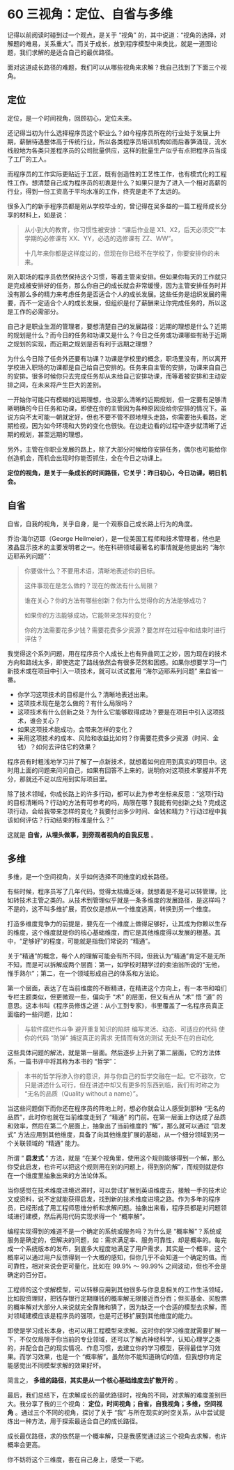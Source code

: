 # 60 三视角：定位、自省与多维

记得以前阅读时碰到过一个观点，是关于 “视角” 的，其中说道：“视角的选择，对解题的难易，关系重大”。而关于成长，放到程序模型中来类比，就是一道图论题，我们求解的是适合自己的最优路径。

面对这道成长路径的难题，我们可以从哪些视角来求解？我自己找到了下面三个视角。

## 定位

定位，是一个时间视角，回顾初心，定位未来。

还记得当初为什么选择程序员这个职业么？如今程序员所在的行业处于发展上升期，薪酬待遇整体高于传统行业，所以各类程序员培训机构如雨后春笋涌现，流水线般地为各类只差程序员的公司批量供应，这样的批量生产似乎有点把程序员当成了工厂的工人。

而程序员的工作实际更贴近于工匠，既有创造性的工艺性工作，也有模式化的工程性工作。想清楚自己成为程序员的初衷是什么？如果只是为了进入一个相对高薪的行业，得到一份工资高于平均水准的工作，终究是走不了太远的。

很多入门的新手程序员都是刚从学校毕业的，曾记得在吴多益的一篇工程师成长分享的材料上，如是说：

> 从小到大的教育，你习惯性被安排：“课后作业是 X1、X2，后天必须交”“本学期的必修课有 XX、YY，必选的选修课有 ZZ、WW”。
>
> 十几年来你都是这样度过的，但现在你已经不在学校了，你要安排你的未来。

刚入职场的程序员依然保持这个习惯，等着主管来安排。但如果你每天的工作就只是完成被安排好的任务，那么你自己的成长就会非常缓慢，因为主管安排任务时并没有那么多的精力来考虑任务是否适合个人的成长发展。这些任务是组织发展的需要，而不一定适合个人的成长发展，但组织是付了薪酬来让你完成任务的，所以这是工作的必需部分。

自己才是职业生涯的管理者，要想清楚自己的发展路径：远期的理想是什么？近期的规划是什么？而今日的任务和功课又是什么？今日之任务或功课哪些有助于近期之规划的实现，而近期之规划是否有利于远期之理想？

为什么今日除了任务外还要有功课？功课是学校里的概念，职场里没有，所以离开学校进入职场的功课都是自己给自己安排的。任务来自主管的安排，功课来自自己的安排。很多时候你只去完成任务却从未给自己安排功课，而等着被安排和主动安排之间，在未来将产生巨大的差别。

一开始你可能只有模糊的远期理想，也没那么清晰的近期规划，但一定要有足够清晰明确的今日任务和功课，即使在你的主管因为各种原因没给你安排的情况下。虽说方向不太可能一朝就定好，但也不要不管不顾地埋头走路，你需要抬头看路，定期检视，因为如今环境和大势的变化也很快。在边走边看的过程中逐步就清晰了近期的规划，甚至远期的理想。

另外，主管在你职业发展的路上，除了大部分时候给你安排任务，偶尔也可能给你创造机会，而机会出现时你能否抓住，全在今日之功课上。

**定位的视角，是关于一条成长的时间路径，它关乎：昨日初心，今日功课，明日机会。**

## 自省

自省，自我的视角，关乎自身，是一个观察自己成长路上行为的角度。

乔治·海尔迈耶（George Heilmeier），是一位美国工程师和技术管理者，他也是液晶显示技术的主要发明者之一。他在科研领域最著名的事情就是他提出的 “海尔迈耶系列问题”：

> 你要做什么？不要用术语，清晰地表述你的目标。
>
> 这件事现在是怎么做的？现在的做法有什么局限？
>
> 谁在关心？你的方法有哪些创新？你为什么觉得你的方法能够成功？
>
> 如果你的方法能够成功，它能带来怎样的变化？
>
> 你的方法需要花多少钱？需要花费多少资源？要怎样在过程中和结束时进行评估？

我觉得这个系列问题，用在程序员个人成长上也有异曲同工之妙，因为现在的技术方向和路线太多，即使选定了路线依然会有很多茫然和困惑。如果你想要学习一门新技术或在项目中引入一项技术，就可以试试套用 “海尔迈耶系列问题” 来自省一番。

- 你学习这项技术的目标是什么？清晰地表述出来。
- 这项技术现在是怎么做的？有什么局限吗？
- 这项技术有什么创新之处？为什么它能够取得成功？要是在项目中引入这项技术，谁会关心？
- 如果这项技术能成功，会带来怎样的变化？
- 采用这项技术的成本、风险和收益比如何？你需要花费多少资源（时间、金钱）？如何去评估它的效果？

程序员有时粗浅地学习并了解了一点新技术，就想着如何应用到真实的项目中。这时用上面的问题来问问自己，如果有回答不上来的，说明你对这项技术掌握并不充分，那就还不足以应用到实际项目里。

除了技术领域，你成长路上的许多行动，都可以此为参考坐标来反思：“这项行动的目标清晰吗？行动的方法有可参考的吗，局限在哪？我能有何创新之处？完成这项行动，会给我带来怎样的变化？我要付出多少时间、金钱和精力？行动过程中我该如何评估？行动结束的标准是什么？”

这就是 **自省，从埋头做事，到旁观者视角的自我反思** 。

## 多维

多维，是一个空间视角，关乎如何选择不同维度的成长路径。

有些时候，程序员写了几年代码，觉得太枯燥乏味，就想着是不是可以转管理，比如转技术主管之类的。从技术到管理似乎就是一条多维度的发展路径，是这样吗？不是的，这不叫多维扩展，而仅仅是想从一个维度逃离，转换到另一个维度。

打造多维度竞争力的前提是，要先在一个维度上做得足够好，让其成为你赖以生存的维度，这个维度就是你的核心基础维度，而它是其他维度得以发展的根基。其中，“足够好”的程度，可能就是指我们常说的 “精通”。

关于“精通”的概念，每个人的理解可能会有所不同，但我认为“精通”肯定不是无所不知，而是可以拆解成两个层面：第一，如学校时期学过的卖油翁所说的“无他， 惟手熟尔”；第二，在一个领域形成自己的体系和方法论。

第一个层面，表达了在当前维度的不断精进，在精进这个方向上，有一本书和咱们专栏主题类似，但更微观一些，偏向于 “术” 的层面，但又有点从 “术” 悟 “道” 的意思。这本书叫《程序员修炼之道：从小工到专家》，书里覆盖了一名程序员真正面临的一些问题，比如：

> 与软件腐烂作斗争 避开重复知识的陷阱 编写灵活、动态、可适应的代码 使你的代码 “防弹” 捕捉真正的需求 无情而有效的测试 无处不在的自动化

这些具体问题的解法，就是第一层面。然后逐步上升到了第二层面，它的方法体系，一篇书评中将其称为本书的 “哲学”：

> 本书的哲学将渗入你的意识，并与你自己的哲学交融在一起。它不鼓吹，它只是讲述什么可行，但在讲述中却又有更多的东西到临，我们有时称之为 “无名的品质（Quality without a name）”。

当这些问题倒下而你还在程序员的阵地上时，想必你就会让人感受到那种 “无名的品质”，此时你也就在当前维度走到了 “精通” 的门前。在第一层面上你达成了品质和效率，然后在第二个层面上，抽象出了当前维度的 “解”，那么就可以通过 “启发式” 方法应用到其他维度，具备了向其他维度扩展的基础，从一个细分领域到另一个关联领域的 “精通” 能力。

所谓 “ **启发式** ” 方法，就是 “在某个视角里，使用这个规则能够得到一个解，那么你受此启发，也许可以把这个规则用在别的问题上，得到别的解”，而规则就是你在一个维度里抽象出来的方法论体系。

当你感觉在技术维度进境迟滞时，可以尝试扩展到英语维度去，接触一手的技术论文或资料，说不定就能获得启发，找到新的技术维度进境之路。作为多年的程序员，已经形成了用工程师思维分析和求解问题。抽象出来看，程序员都是对问题领域进行建模，然后再用代码实现求得一个 “概率解”。

编程实现得到的难道不是一个确定的系统或服务吗？为什么是 “概率解”？系统或服务是确定的，但解决的问题，如：需求满足率、服务可靠性，却是概率的。每完成一个系统版本的发布，到底多大程度地满足了用户需求，其实是一个概率，这个概率可以通过用户反馈得到一个大概的感知，但你几乎不会知道一个确定的值。而可靠性，相对来说会更可量化，比如在 99.9% ～ 99.99% 之间波动，但也不会是确定的百分百。

工程师的这个求解模型，可以转移应用到其他很多与你息息相关的工作生活领域，比如投资理财，把钱存银行定期赚钱的概率解无限接近百分百；但买基金、买股票的概率解对大部分人来说就完全靠赌和猜了，因为缺乏一个合适的模型去求解，而对领域建模应该是程序员的强项，也是可迁移扩展到其他维度的能力。

即使是学习成长本身，也可以用工程模型来求解。这时你的学习维度就需要扩展一下，不仅仅局限于你当前的专业领域，还可以了解点神经科学，认知心理学之类的，并配合自己的现实情况、作息习惯，去建立你的学习模型，获得最佳学习效果。而学习效果，也是一个 “概率解”。虽然你不能知道确切的值，但我想你肯定能感觉出不同模型求解的效果好坏。

简言之， **多维的路径，其实是从一个核心基础维度去扩散开的** 。

最后，我们总结下，在求解成长的最优路径时，视角的不同，对求解的难度差别巨大。我分享了我的三个视角： **定位，时间视角；自省，自我视角；多维，空间视角** 。通过三个不同的视角，探讨了关于 “我” 与所在现实的时空关系，从中尝试提炼出一种方法，用于探索最适合自己的成长路径。

成长最优路径，求的依然是一个概率解，只是我感觉通过这三个视角去求解，也许概率会更高。

你不妨将这个三维度，套在自己身上，感受一下呢。
